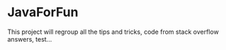 # JavaForFun
This project will regroup all the tips and tricks, code from stack overflow answers, test... 
